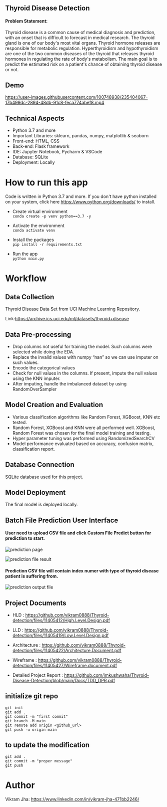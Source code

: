 ## Thyroid Disease Detection

#### Problem Statement:
    
   Thyroid disease is a common cause of medical diagnosis and prediction, with an onset
   that is difficult to forecast in medical research. The thyroid gland is one of our body's
   most vital organs. Thyroid hormone releases are responsible for metabolic regulation.
   Hyperthyroidism and hypothyroidism are one of the two common diseases of the thyroid
   that releases thyroid hormones in regulating the rate of body's metabolism.
   The main goal is to predict the estimated risk on a patient's chance of obtaining thyroid
   disease or not.

## Demo

https://user-images.githubusercontent.com/100748938/235404067-17b499dc-2894-48db-91c8-feca774abef8.mp4




## Technical Aspects

- Python 3.7 and more
- Important Libraries: sklearn, pandas, numpy, matplotlib & seaborn
- Front-end: HTML, CSS 
- Back-end: Flask framework
- IDE: Jupyter Notebook, Pycharm & VSCode
- Database: SQLite
- Deployment: Locally

# How to run this app 

Code is written in Python 3.7 and more. If you don't have python installed on your system, click here https://www.python.org/downloads/ to install.

- Create virtual environment  
```conda create -p venv python==3.7 -y ```

- Activate the environment     
```conda activate venv ```

- Install the packages     
```pip install -r requirements.txt ```

- Run the app     
```python main.py ```


# Workflow

## Data Collection

Thyroid Disease Data Set from UCI Machine Learning Repository.

Link:https://archive.ics.uci.edu/ml/datasets/thyroid+disease

## Data Pre-processing

   - Drop columns not useful for training the model. Such columns were selected while doing the EDA.
   - Replace the invalid values with numpy “nan” so we can use imputer on such values.
   - Encode the categorical values
   - Check for null values in the columns. If present, impute the null values using the KNN imputer.
   - After imputing, handle the imbalanced dataset by using RandomOverSampler

## Model Creation and Evaluation

- Various classification algorithms like Random Forest, XGBoost, KNN etc tested.
- Random Forest, XGBoost and KNN were all performed well. XGBoost, Random Forest was chosen for the final model training and testing.
- Hyper parameter tuning was performed using RandomizedSearchCV
- Model performance evaluated based on accuracy, confusion matrix, classification report.


## Database Connection
SQLite database used for this project.

## Model Deployment
The final model is deployed locally.

## Batch File Prediction User Interface
#### User need to upload CSV file and click Custom File Predict button for prediction to start.
![prediction page](https://user-images.githubusercontent.com/100748938/235406552-a003167a-84c8-4e4c-b7fd-35d70f6b2da4.PNG)


![prediction file result](https://user-images.githubusercontent.com/100748938/235406410-c45f36a9-7e85-4356-97d2-888730d6105d.PNG)

#### Prediction CSV file will contain index numer with type of thyroid disease patient is suffering from.
![prediction output file](https://user-images.githubusercontent.com/100748938/235406465-d4d5db8a-7568-43ee-89f1-78fa49cab3c9.PNG)



## Project Documents

- HLD : https://github.com/vikram0888/Thyroid-detection/files/11405412/High.Level.Design.pdf

- LLD : https://github.com/vikram0888/Thyroid-detection/files/11405419/Low.Level.Design.pdf

- Architecture : https://github.com/vikram0888/Thyroid-detection/files/11405422/Architecture.Document.pdf

- Wireframe : https://github.com/vikram0888/Thyroid-detection/files/11405427/Wireframe.document.pdf

- Detailed Project Report : https://github.com/imkushwaha/Thyroid-Disease-Detection/blob/main/Docs/TDD_DPR.pdf

## initialize git repo

```
git init
git add .
git commit -m "first commit"
git branch -M main
git remote add origin <github_url>
git push -u origin main
```


## to update the modification

```
git add .
git commit -m "proper message"
git push 
```


# Author

Vikram Jha: https://www.linkedin.com/in/vikram-jha-471bb2246/
